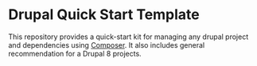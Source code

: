 # Drupal Quick Start Template
This repository provides a quick-start kit for managing any drupal project and dependencies using [Composer](https://getcomposer.org/). It also includes general recommendation for a Drupal 8 projects.

